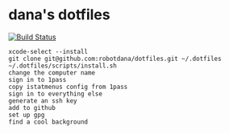 # dana's dotfiles

[![Build Status](https://github.com/robotdana/dotfiles/actions/workflows/ci.yml/badge.svg?branch=main)](https://github.com/robotdana/dotfiles/actions?query=branch%3Amain)

```
xcode-select --install
git clone git@github.com:robotdana/dotfiles.git ~/.dotfiles
~/.dotfiles/scripts/install.sh
change the computer name
sign in to 1pass
copy istatmenus config from 1pass
sign in to everything else
generate an ssh key
add to github
set up gpg
find a cool background

```
